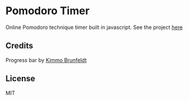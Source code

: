 # Pomodoro Timer

Online Pomodoro technique timer built in javascript. See the project [here](http://alidaca.github.io/Pomodoro-Timer/)

## Credits

Progress bar by [Kimmo Brunfeldt](http://kimmobrunfeldt.github.io/progressbar.js/)

## License

MIT 